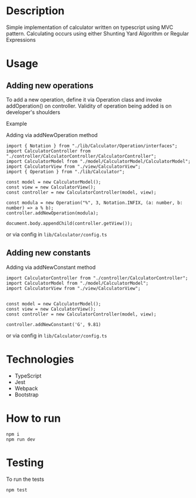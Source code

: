 # Description

Simple implementation of calculator written on typescript using MVC pattern. Calculating occurs using either Shunting Yard Algorithm or Regular Expressions

# Usage

## Adding new operations

To add a new operation, define it via Operation class
and invoke addOperation() on controller.
Validity of operation being added is on developer's shoulders

Example

Adding via addNewOperation method

```
import { Notation } from "./lib/Calculator/Operation/interfaces";
import CalculatorController from "./controller/CalculatorController/CalculatorController";
import CalculatorModel from "./model/CalculatorModel/CalculatorModel";
import CalculatorView from "./view/CalculatorView";
import { Operation } from "./lib/Calculator";

const model = new CalculatorModel();
const view = new CalculatorView();
const controller = new CalculatorController(model, view);

const modula = new Operation("%", 3, Notation.INFIX, (a: number, b: number) => a % b);
controller.addNewOperation(modula);

document.body.appendChild(controller.getView());
```

or via config in `lib/Calculator/config.ts`

## Adding new constants

Adding via addNewConstant method

```
import CalculatorController from "./controller/CalculatorController";
import CalculatorModel from "./model/CalculatorModel";
import CalculatorView from "./view/CalculatorView";


const model = new CalculatorModel();
const view = new CalculatorView();
const controller = new CalculatorController(model, view);

controller.addNewConstant('G', 9.81)
```

or via config in `lib/Calculator/config.ts`

# Technologies

- TypeScript
- Jest
- Webpack
- Bootstrap

# How to run

```
npm i
npm run dev
```

# Testing

To run the tests

```
npm test
```
